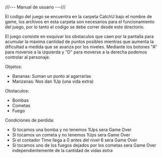 ///--- Manual de usuario ---///

El codigo del juego se encuentra en la carpeta CatchU bajo el nombre de game, los archivos en esta carpeta
son necesarios para el funcionamiento del juego, por lo tanto el codigo se debe correr desde este directorio.

El juego consiste en esquivar los obstaculos que caen por la pantalla para acumular la maxima cantidad de puntos posibles mientras
que aumenta la dificultad a medida que se avanza por los niveles. Mediante los botones "A" para moverse a la izquierda y "D"
para moverse a la derecha podemos controlar al personaje.

Objetos:
- Bananas: Suman un punto al agarrarlas
- Manzanas: Nos dan 1Up (una vida extra)

Obstaculos:
- Bombas
- Cometas
- Fuego

Condiciones de perdida:
- Si tocamos una bomba y no tenemos 1Ups sera Game Over
- Si tocamos un cometa y no tenemos 1Ups sera Game Over
- Si el contador Time llega a 0 antes del nivel 6 sera Game Over
- Si tocamos uno de los fuegos dejados por los cometas sera Game Over independientemente de la cantidad de vidas extra

